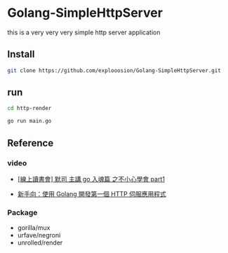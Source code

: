 # Golang-SimpleHttpServer
this is a very very very simple http server application

## Install
```bash
git clone https://github.com/explooosion/Golang-SimpleHttpServer.git
```
## run
```bash
cd http-render
```

```bash
go run main.go
```

## Reference

### video
+ [[線上讀書會] 默司 主講 go 入魂篇 之不小心學會 part1](https://www.youtube.com/watch?v=v5izUZ1MGXU)

+ [新手向：使用 Golang 開發第一個 HTTP 伺服應用程式](https://www.youtube.com/watch?v=KPofSmYFSX0)

### Package
+ gorilla/mux
+ urfave/negroni
+ unrolled/render